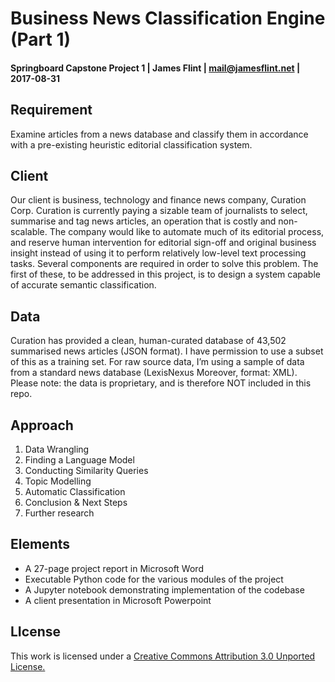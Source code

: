 # Business News Classification Engine (Part 1)
#### Springboard Capstone Project  1 | James Flint | mail@jamesflint.net | 2017-08-31

## Requirement

Examine articles from a news database and classify them in accordance with a pre-existing heuristic editorial classification system.

## Client

Our client is business, technology and finance news company, Curation Corp. Curation is currently paying a sizable team of journalists to select, summarise and tag news articles, an operation that is costly and non-scalable. The company would like to automate much of its editorial process, and reserve human intervention for editorial sign-off and original business insight instead of using it to perform relatively low-level text processing tasks. Several components are required in order to solve this problem. The first of these, to be addressed in this project, is to design a system capable of accurate semantic classification.

## Data

Curation has provided a clean, human-curated database of 43,502 summarised news articles (JSON format). I have permission to use a subset of this as a training set. For raw source data, I’m using a sample of data from a standard news database (LexisNexus Moreover, format: XML). Please note: the data is proprietary, and is therefore NOT included in this repo.

## Approach
1.	Data Wrangling2.	Finding a Language Model3.	Conducting Similarity Queries4.	Topic Modelling5.	Automatic Classification
6. Conclusion & Next Steps7.	Further research

## Elements

* A 27-page project report in Microsoft Word* Executable Python code for the various modules of the project* A Jupyter notebook demonstrating implementation of the codebase* A client presentation in Microsoft Powerpoint

## LIcense

This work is licensed under a [Creative Commons Attribution 3.0 Unported License.](http://creativecommons.org/licenses/by/3.0/)

